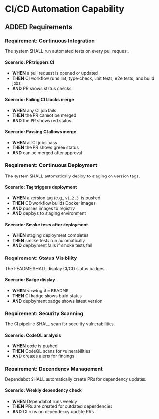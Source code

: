 # CI/CD Automation Capability

## ADDED Requirements

### Requirement: Continuous Integration
The system SHALL run automated tests on every pull request.

#### Scenario: PR triggers CI
- **WHEN** a pull request is opened or updated
- **THEN** CI workflow runs lint, type-check, unit tests, e2e tests, and build jobs
- **AND** PR shows status checks

#### Scenario: Failing CI blocks merge
- **WHEN** any CI job fails
- **THEN** the PR cannot be merged
- **AND** the PR shows red status

#### Scenario: Passing CI allows merge
- **WHEN** all CI jobs pass
- **THEN** the PR shows green status
- **AND** can be merged after approval

### Requirement: Continuous Deployment
The system SHALL automatically deploy to staging on version tags.

#### Scenario: Tag triggers deployment
- **WHEN** a version tag (e.g., `v1.2.3`) is pushed
- **THEN** CD workflow builds Docker images
- **AND** pushes images to registry
- **AND** deploys to staging environment

#### Scenario: Smoke tests after deployment
- **WHEN** staging deployment completes
- **THEN** smoke tests run automatically
- **AND** deployment fails if smoke tests fail

### Requirement: Status Visibility
The README SHALL display CI/CD status badges.

#### Scenario: Badge display
- **WHEN** viewing the README
- **THEN** CI badge shows build status
- **AND** deployment badge shows latest version

### Requirement: Security Scanning
The CI pipeline SHALL scan for security vulnerabilities.

#### Scenario: CodeQL analysis
- **WHEN** code is pushed
- **THEN** CodeQL scans for vulnerabilities
- **AND** creates alerts for findings

### Requirement: Dependency Management
Dependabot SHALL automatically create PRs for dependency updates.

#### Scenario: Weekly dependency check
- **WHEN** Dependabot runs weekly
- **THEN** PRs are created for outdated dependencies
- **AND** CI runs on dependency update PRs

